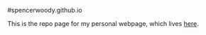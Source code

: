 #spencerwoody.github.io

This is the repo page for my personal webpage, which lives [here](https://spencerwoody.github.io).